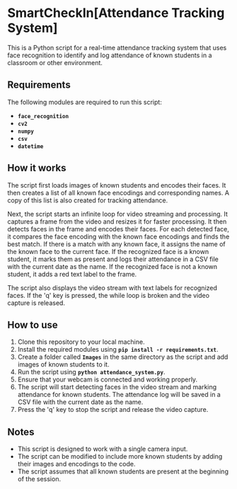 # SmartCheckIn[Attendance Tracking System]

This is a Python script for a real-time attendance tracking system that uses face recognition to identify and log attendance of known students in a classroom or other environment.

## **Requirements**

The following modules are required to run this script:

- **`face_recognition`**
- **`cv2`**
- **`numpy`**
- **`csv`**
- **`datetime`**

## **How it works**

The script first loads images of known students and encodes their faces. It then creates a list of all known face encodings and corresponding names. A copy of this list is also created for tracking attendance.

Next, the script starts an infinite loop for video streaming and processing. It captures a frame from the video and resizes it for faster processing. It then detects faces in the frame and encodes their faces. For each detected face, it compares the face encoding with the known face encodings and finds the best match. If there is a match with any known face, it assigns the name of the known face to the current face. If the recognized face is a known student, it marks them as present and logs their attendance in a CSV file with the current date as the name. If the recognized face is not a known student, it adds a red text label to the frame.

The script also displays the video stream with text labels for recognized faces. If the 'q' key is pressed, the while loop is broken and the video capture is released.

## **How to use**

1. Clone this repository to your local machine.
2. Install the required modules using **`pip install -r requirements.txt`**.
3. Create a folder called **`Images`** in the same directory as the script and add images of known students to it.
4. Run the script using **`python attendance_system.py`**.
5. Ensure that your webcam is connected and working properly.
6. The script will start detecting faces in the video stream and marking attendance for known students. The attendance log will be saved in a CSV file with the current date as the name.
7. Press the 'q' key to stop the script and release the video capture.

## **Notes**

- This script is designed to work with a single camera input.
- The script can be modified to include more known students by adding their images and encodings to the code.
- The script assumes that all known students are present at the beginning of the session.
